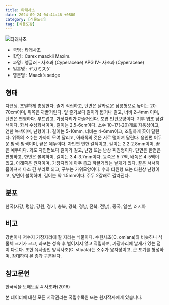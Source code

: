 ```yaml
---
title: 타래사초
date: 2024-09-24 04:44:46 +0800
category: [식물도감]
tag: [식물도감]
---
```




![타래사초](/fileUpload/plants/basic/Cyperaceae/Carex/4510/1_th2.JPG)
- 국명 : 타래사초
- 학명 : Carex maackii Maxim.
- 과명 : 앵글러 - 사초과 (Cyperaceae) APG Ⅳ- 사초과 (Cyperaceae)
- 일본명 : ヤガミスゲ
- 영문명 : Maack’s sedge


## 형태
다년생. 조밀하게 총생한다. 줄기 직립하고, 단면은 날카로운 삼릉형으로 높이는 20-70cm이며, 위쪽은 까끌거린다. 잎 줄기보다 길이가 짧거나 같고, 너비 2-4mm 이며, 단면은 편평하다. 부드럽고, 가장자리가 까끌거린다. 포엽 인편모양이다. 기부 엽초 담갈색이다. 화서 수상화서이며, 길이는 2.5-6cm이다. 소수 10-17(-20)개로 자웅성이고, 연한 녹색이며, 난형이다. 길이는 5-10mm, 너비는 4-6mm이고, 조밀하게 꽃이 달린다. 위쪽의 소수는 가까이 모여 달리고, 아래쪽의 것은 서로 떨어져 달린다. 웅인편 어두운 밤색-밤색이며, 끝은 예두이다. 자인편 연한 갈색이고, 길이는 2.2-2.8mm이며, 끝은 예두이다. 과포 자인편보다 길이가 길고, 난형 또는 난상 피침형이다. 단면은 한면은 편평하고, 한면은 볼록하며, 길이는 3.4-3.7mm이다. 등쪽은 5-7맥, 배쪽은 4-5맥이 있고, 아래쪽은 원저이며, 가장자리에 아주 좁고 까끌거리는 날개가 있다. 끝은 서서히 좁아져서 다소 긴 부리로 되고, 구부는 가위모양이다. 수과 타원형 또는 타원상 난형이고, 양면이 볼록하며, 길이는 약 1.5mm이다. 주두 2갈래로 갈라진다.
## 분포
한국(자강, 평남, 강원, 경기, 충북, 경북, 경남, 전북, 전남), 중국, 일본, 러시아
## 비고
강변이나 저수지 가장자리에 잘 자라는 식물이다. 수원사초(C. omiana)와 비슷하나 식물체 크기가 크고, 과포는 성숙 후 벌어지지 않고 직립하며, 가장자리에 날개가 있는 점이 다르다. 또한 유사종인 양덕사초(C. stipata)는 소수가 웅자성이고, 큰 포기를 형성하며, 장대하여 본 종과 구분된다.
## 참고문헌
한국식물 도해도감 4 사초과(2016)






본 데이터에 대한 모든 저작권리는 국립수목원 또는 원저작자에게 있습니다.
